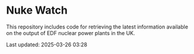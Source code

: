 # Nuke Watch

This repository includes code for retrieving the latest information available on the output of EDF nuclear power plants in the UK.

Last updated: 2025-03-26 03:28